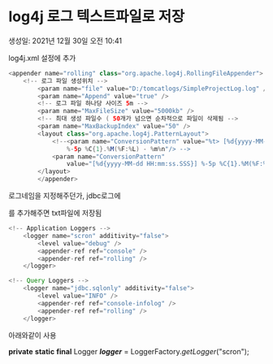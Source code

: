 # log4j 로그 텍스트파일로 저장

생성일: 2021년 12월 30일 오전 10:41

log4j.xml 설정에 추가 

```java
<appender name="rolling" class="org.apache.log4j.RollingFileAppender">
	<!-- 로그 파일 생성위치 -->
		<param name="file" value="D:/tomcatlogs/SimpleProjectLog.log" />
		<param name="Append" value="true" />
		<!-- 로그 파일 하나당 사이즈 5m -->
		<param name="MaxFileSize" value="5000kb" />
		<!-- 최대 생성 파일수 ( 50개가 넘으면 순차적으로 파일이 삭제됨 -->
		<param name="MaxBackupIndex" value="50" />
		<layout class="org.apache.log4j.PatternLayout">
			<!--<param name="ConversionPattern" value="%t> [%d{yyyy-MM-dd HH:mm:ss.SSS}] 
				%-5p %C{1}.%M(%F:%L) - %m%n"/> -->
			<param name="ConversionPattern"
				value="[%d{yyyy-MM-dd HH:mm:ss.SSS}] %-5p %C{1}.%M(%F:%L) - %m%n" />
		</layout>
		</appender>
```

로그네임을 지정해주던가, jdbc로그에 <appender-ref ref="rolling" />

를 추가해주면 txt파일에 저장됨

```java
<!-- Application Loggers -->
	<logger name="scron" additivity="false">
		<level value="debug" />
		<appender-ref ref="console" />
		<appender-ref ref="rolling" />
	</logger>

<!-- Query Loggers -->
	<logger name="jdbc.sqlonly" additivity="false">
		<level value="INFO" />
		<appender-ref ref="console-infolog" />
		<appender-ref ref="rolling" />
	</logger>
```

아래와같이 사용

**private** **static** **final** Logger ***logger*** = LoggerFactory.*getLogger*("scron");